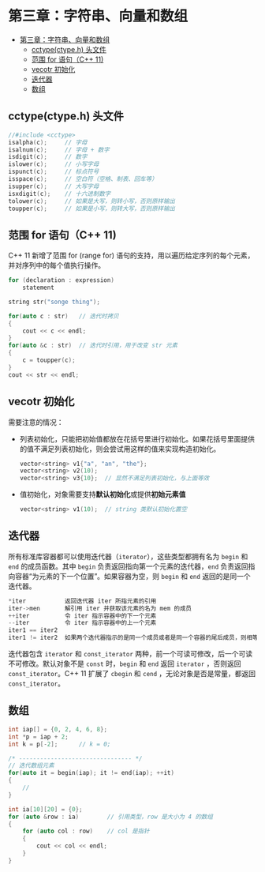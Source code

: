 # 第三章：字符串、向量和数组

- [第三章：字符串、向量和数组](#第三章字符串向量和数组)
  - [cctype(ctype.h) 头文件](#cctypectypeh-头文件)
  - [范围 for 语句（C++ 11)](#范围-for-语句c-11)
  - [vecotr 初始化](#vecotr-初始化)
  - [迭代器](#迭代器)
  - [数组](#数组)


## cctype(ctype.h) 头文件  

```c++
//#include <cctype>
isalpha(c);     // 字母
isalnum(c);     // 字母 + 数字
isdigit(c);     // 数字
islower(c);     // 小写字母
ispunct(c);     // 标点符号
isspace(c);     // 空白符（空格、制表、回车等）
isupper(c);     // 大写字母
isxdigit(c);    // 十六进制数字
tolower(c);     // 如果是大写，则转小写，否则原样输出
toupper(c);     // 如果是小写，则转大写，否则原样输出
```

## 范围 for 语句（C++ 11)  

C++ 11 新增了范围 for (range for) 语句的支持，用以遍历给定序列的每个元素，并对序列中的每个值执行操作。  
```c++
for (declaration : expression)
    statement

string str("songe thing");

for(auto c : str)   // 迭代时拷贝
{
    cout << c << endl;
}
for(auto &c : str)  // 迭代时引用，用于改变 str 元素
{
    c = toupper(c);
}
cout << str << endl;
```

## vecotr 初始化

需要注意的情况：  

* 列表初始化，只能把初始值都放在花括号里进行初始化。如果花括号里面提供的值不满足列表初始化，则会尝试用这样的值来实现构造初始化。  
    ```c++
    vector<string> v1{"a", "an", "the"};
    vector<string> v2(10);
    vector<string> v3{10};  // 显然不满足列表初始化，与上面等效
    ```

* 值初始化，对象需要支持**默认初始化**或提供**初始元素值**  
    ```c++
    vector<string> v1(10);  // string 类默认初始化置空
    ```

## 迭代器  

所有标准库容器都可以使用迭代器（`iterator`），这些类型都拥有名为 `begin` 和 `end` 的成员函数。其中 `begin` 负责返回指向第一个元素的迭代器，`end` 负责返回指向容器“为元素的下一个位置”。如果容器为空，则 `begin` 和 `end` 返回的是同一个迭代器。

```c++
*iter           返回迭代器 iter 所指元素的引用
iter->men       解引用 iter 并获取该元素的名为 mem 的成员
++iter          令 iter 指示容器中的下一个元素
--iter          令 iter 指示容器中的上一个元素
iter1 == iter2
iter1 != iter2  如果两个迭代器指示的是同一个成员或者是同一个容器的尾后成员，则相等。 
```

迭代器包含 `iterator` 和 `const_iterator` 两种，前一个可读可修改，后一个可读不可修改。默认对象不是 `const` 时，`begin` 和 `end` 返回 `iterator` ，否则返回 `const_iterator`。C++ 11 扩展了 `cbegin` 和 `cend` ，无论对象是否是常量，都返回 `const_iterator`。

## 数组  

```c++
int iap[] = {0, 2, 4, 6, 8};
int *p = iap + 2;
int k = p[-2];      // k = 0;

/* -------------------------------- */
// 迭代数组元素
for(auto it = begin(iap); it != end(iap); ++it)
{
    //
}

int ia[10][20] = {0};
for (auto &row : ia)        // 引用类型，row 是大小为 4 的数组
{
    for (auto col : row)    // col 是指针
    {
        cout << col << endl;
    }
}

```






